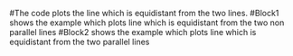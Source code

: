 #The code plots the line which is equidistant from the two lines.
#Block1 shows the example which plots line which is equidistant from the two non parallel lines
#Block2 shows the example which plots line which is equidistant from the two parallel lines
